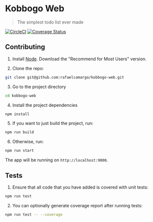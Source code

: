 # Kobbogo Web
> The simplest todo list ever made

[![CircleCI](https://dl.circleci.com/status-badge/img/gh/rafaelcamargo/kobbogo-web/tree/master.svg?style=svg)](https://dl.circleci.com/status-badge/redirect/gh/rafaelcamargo/kobbogo-web/tree/master)
[![Coverage Status](https://coveralls.io/repos/github/rafaelcamargo/kobbogo-web/badge.svg?branch=master)](https://coveralls.io/github/rafaelcamargo/kobbogo-web?branch=master)


## Contributing

1. Install [Node](https://nodejs.org/en/). Download the "Recommend for Most Users" version.

2. Clone the repo:
``` bash
git clone git@github.com:rafaelcamargo/kobbogo-web.git
```

3. Go to the project directory
``` bash
cd kobbogo-web
```

4. Install the project dependencies
``` bash
npm install
```

5. If you want to just build the project, run:
``` bash
npm run build
```

6. Otherwise, run:
``` bash
npm run start
```

The app will be running on `http://localhost:9000`.

## Tests

1. Ensure that all code that you have added is covered with unit tests:
``` bash
npm run test
```

2. You can optionally generate coverage report after running tests:
``` bash
npm run test -- --coverage
```
